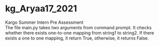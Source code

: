 # kg_Aryaa17_2021
Kargo Summer Intern Pre Assessment<br/>
The file main.py takes two arguments from command prompt. It checks whether there exists one-to-one mapping from string1 to string2.
If there exists a one to one mapping, it return True, otherwise, it returns False.

